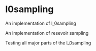 # l0sampling

An implementation of l_0sampling

An implementation of resevoir sampling

Testing all major parts of the l_0sampling
